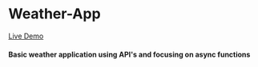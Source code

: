 # Weather-App
[Live Demo]()
#### Basic weather application using API's and focusing on async functions
